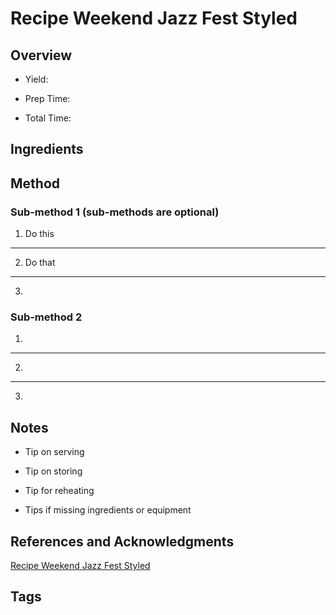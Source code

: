 # Recipe Weekend Jazz Fest Styled

## Overview

- Yield:

- Prep Time:

- Total Time:

## Ingredients



## Method

### Sub-method 1 (sub-methods are optional)

1. Do this
---
2. Do that
---
3.

### Sub-method 2

1.
---
2.
---
3.

## Notes

- Tip on serving

- Tip on storing

- Tip for reheating

- Tips if missing ingredients or equipment

## References and Acknowledgments

[Recipe Weekend Jazz Fest Styled](http://blesstheirheartsmom.blogspot.com/2010/04/recipe-weekend-jazz-fest-styled.html)

## Tags



